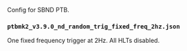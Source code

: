 Config for SBND PTB.

### `ptbmk2_v3.9.0_nd_random_trig_fixed_freq_2hz.json`
One fixed frequency trigger at 2Hz. All HLTs disabled.
